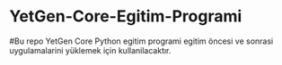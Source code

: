 # YetGen-Core-Egitim-Programi
#Bu repo YetGen Core Python egitim programi egitim öncesi ve sonrasi uygulamalarini yüklemek için kullanilacaktır.
